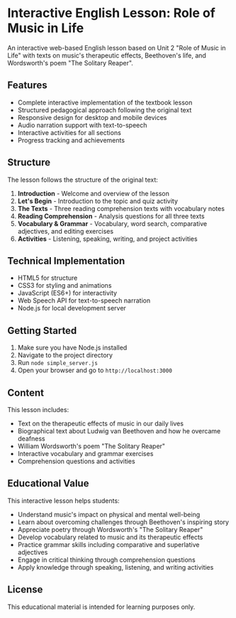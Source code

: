 # Interactive English Lesson: Role of Music in Life

An interactive web-based English lesson based on Unit 2 "Role of Music in Life" with texts on music's therapeutic effects, Beethoven's life, and Wordsworth's poem "The Solitary Reaper".

## Features

- Complete interactive implementation of the textbook lesson
- Structured pedagogical approach following the original text
- Responsive design for desktop and mobile devices
- Audio narration support with text-to-speech
- Interactive activities for all sections
- Progress tracking and achievements

## Structure

The lesson follows the structure of the original text:

1. **Introduction** - Welcome and overview of the lesson
2. **Let's Begin** - Introduction to the topic and quiz activity
3. **The Texts** - Three reading comprehension texts with vocabulary notes
4. **Reading Comprehension** - Analysis questions for all three texts
5. **Vocabulary & Grammar** - Vocabulary, word search, comparative adjectives, and editing exercises
6. **Activities** - Listening, speaking, writing, and project activities

## Technical Implementation

- HTML5 for structure
- CSS3 for styling and animations
- JavaScript (ES6+) for interactivity
- Web Speech API for text-to-speech narration
- Node.js for local development server

## Getting Started

1. Make sure you have Node.js installed
2. Navigate to the project directory
3. Run `node simple_server.js`
4. Open your browser and go to `http://localhost:3000`

## Content

This lesson includes:

- Text on the therapeutic effects of music in our daily lives
- Biographical text about Ludwig van Beethoven and how he overcame deafness
- William Wordsworth's poem "The Solitary Reaper"
- Interactive vocabulary and grammar exercises
- Comprehension questions and activities

## Educational Value

This interactive lesson helps students:

- Understand music's impact on physical and mental well-being
- Learn about overcoming challenges through Beethoven's inspiring story
- Appreciate poetry through Wordsworth's "The Solitary Reaper"
- Develop vocabulary related to music and its therapeutic effects
- Practice grammar skills including comparative and superlative adjectives
- Engage in critical thinking through comprehension questions
- Apply knowledge through speaking, listening, and writing activities

## License

This educational material is intended for learning purposes only.
